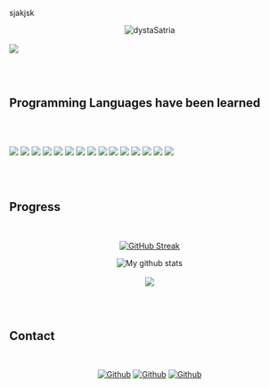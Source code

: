 
sjakjsk

<div align=center><img src="https://komarev.com/ghpvc/?username=dystaSatria&style=flat-square&color=000000" alt="dystaSatria" ></div>

<br>
<img src ="https://readme-typing-svg.herokuapp.com/?font=Playfair+Display&color=%23000000&size=110&center=true&vCenter=true&width=1700&height=400&lines=Welcome+!++I'm+Reza+Dysta+Satria;A+Software+Engineering+Colleger;Kırklareli+Üniversitesi"
</img>

<br><br>

## Programming Languages have been learned 
<br><br>

<p>
  <img src="https://img.shields.io/badge/Python-000000?style=for-the-badge&logo=python&logoColor=white" />
  <img src="https://img.shields.io/badge/HTML5-000000?style=for-the-badge&logo=html5&logoColor=white" />
  <img src="https://img.shields.io/badge/CSS3-000000?style=for-the-badge&logo=css3&logoColor=white" />
  <img src="https://img.shields.io/badge/JavaScript-000000?style=for-the-badge&logo=javascript&logoColor=white" />
  <img src="https://img.shields.io/badge/TypeScript-000000?style=for-the-badge&logo=typescript&logoColor=white" />
  <img src="https://img.shields.io/badge/C-000000?style=for-the-badge&logo=c&logoColor=white" />
  <img src="https://img.shields.io/badge/C%2B%2B-000000?style=for-the-badge&logo=c%2B%2B&logoColor=white" />
  <img src="https://img.shields.io/badge/C%23-000000?style=for-the-badge&logo=c-sharp&logoColor=white" />
  <img src="https://img.shields.io/badge/Java-000000?style=for-the-badge&logo=java&logoColor=white" />
  <img src="https://img.shields.io/badge/PHP-000000?style=for-the-badge&logo=php&logoColor=white" />
  <img src="https://img.shields.io/badge/Swift-000000?style=for-the-badge&logo=swift&logoColor=white" />
  <img src="https://img.shields.io/badge/Go-000000?style=for-the-badge&logo=go&logoColor=white" />
  <img src="https://img.shields.io/badge/Ruby-000000?style=for-the-badge&logo=ruby&logoColor=white" />
  <img src="https://img.shields.io/badge/json-000000?style=for-the-badge&logo=json&logoColor=white" />
  <img src="https://img.shields.io/badge/Haskell-000000?style=for-the-badge&logo=json&logoColor=white" />
</p>
<br><br>

## Progress
<br>


<div align="center">

[![GitHub Streak](https://github-readme-streak-stats.herokuapp.com?user=dystaSatria&theme=dark&mode=weekly)](https://git.io/streak-stats)


</div>

<div align="center">

  
<img align="center" src="https://github-readme-streak-stats.herokuapp.com?user=dystaSatria&theme=vue-dark&hide_border=true&date_format=M%20j%5B%2C%20Y%5D" alt="My github stats" />



</div>
<br>


<div align="center">


<img align="center" src="https://github-readme-stats.vercel.app/api/top-langs/?username=dystaSatria&layout=compact&theme=cobalt&hide_border=true" />

</div>



  




<br><br>

## Contact 
<br>

<div align=center>
  
[<img  alt="Github" src="https://img.shields.io/badge/GitHub-000000.svg?&style=for-the-badge&logo=Github&logoColor=white"/>](https://github.com/dystaSatria) 
[<img  alt="Github" src="https://img.shields.io/badge/Instagram-000000.svg?&style=for-the-badge&logo=Instagram&logoColor=white"/>](https://www.instagram.com/dyzzta/)
[<img  alt="Github" src="https://img.shields.io/badge/LinkedIn-000000.svg?&style=for-the-badge&logo=linkedIn&logoColor=white"/>](https://www.linkedin.com/in/reza-dysta-satria-9b0a431b2/)


</div>
